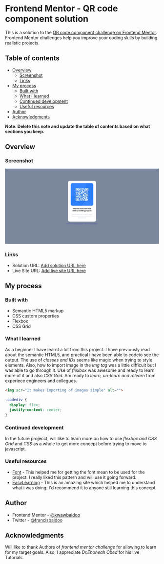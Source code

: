# Frontend Mentor - QR code component solution

This is a solution to the [QR code component challenge on Frontend Mentor](https://www.frontendmentor.io/challenges/qr-code-component-iux_sIO_H). Frontend Mentor challenges help you improve your coding skills by building realistic projects. 

## Table of contents

- [Overview](#overview)
  - [Screenshot](#screenshot)
  - [Links](#links)
- [My process](#my-process)
  - [Built with](#built-with)
  - [What I learned](#what-i-learned)
  - [Continued development](#continued-development)
  - [Useful resources](#useful-resources)
- [Author](#author)
- [Acknowledgments](#acknowledgments)

**Note: Delete this note and update the table of contents based on what sections you keep.**

## Overview

### Screenshot

![](./images/screenshot.jpeg)


### Links

- Solution URL: [Add solution URL here](https://your-solution-url.com)
- Live Site URL: [Add live site URL here](https://your-live-site-url.com)

## My process

### Built with

- Semantic HTML5 markup
- CSS custom properties
- Flexbox
- CSS Grid


### What I learned

As a beginner I have learnt a lot from this project. I have previously read about the semantic HTML5,
and practical i have been able to codeto see the output.
The use of *classes and IDs* seems like magic when trying to style elements.
Also, how to import image in the *img tag* was a little difficult but I was able to go through it.
Use of *flexbox* was awesome and ready to learn more of it and also *CSS Grid*.
Am ready to *learn, un-learn and relearn* from experiece engineers and collegues.


```html
<img scr="It makes importing of images simple" alt="">

```
```css
.codediv {
  display: flex;
  justify-content: center;
}
```


### Continued development

In the future projecct, will like to learn more on how to use *flexbox and CSS Grid* and *CSS* as a whole to get more
concept before trying to move to javascript.


### Useful resources

- [Font](https://fonts.googleapis.com/css2?family=Outfit:wght@400;700&display=swap) - This helped me for getting the font mean to be used for the project. I really liked this pattern and will use it going forward.
- [EasyLearning](https://www.w3schools.com/) - This is an amazing site which helped me to understand
what i was doing. I'd recommend it to anyone still learning this concept.


## Author

- Frontend Mentor - [@kwawbaidoo](https://www.frontendmentor.io/profile/kwawbaidoo)
- Twitter - [@francisbaidoo](https://www.linkedin.com/in/francis-baidoo-78709a132)


## Acknowledgments

Will like to thank Authors of *frontend mentor challenge* for allowing to learn for my target goals.
Also, I appreciate *Dr.Ehoneah Obed* for his live Tutorials.

